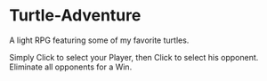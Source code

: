 # Turtle-Adventure
A light RPG featuring some of my favorite turtles.

Simply Click to select your Player, then Click to select his opponent.
Eliminate all opponents for a Win.
